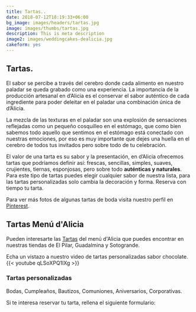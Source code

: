 ```yaml
---
title: Tartas..
date: 2018-07-12T18:19:33+06:00
bg_image: images/headers/tartas.jpg
image: images/thumbs/tartas.jpg
description: This is meta description
image2: images/weddingcakes-dealicia.jpg
cakeform: yes
---
```

 
## Tartas.

El sabor se percibe a través del cerebro donde cada alimento en nuestro paladar se queda grabado como una experiencia. La importancia de la  producción artesanal en d’Alicia es el conservar el sabor auténtico de cada ingrediente para poder deleitar en el paladar una combinación única de d’Alicia.

La mezcla de las texturas en el paladar son una explosión de sensaciones reflejadas como un pequeño cosquilleo en el estómago, que como bien sabemos todo aquello que sentimos en el estómago está conectado con nuestras emociones, por eso es muy importante que dejes una huella en el cerebro de todos tus invitados pero sobre todo de tu celebración.

El valor de una tarta es su sabor y la presentación, en d’Alicia ofrecemos tartas que podríamos definir así: frescas, sencillas, simples, suaves, crujientes, tiernas, esponjosas, pero sobre todo **auténticas y naturales**.
Para este tipo de tartas puedes elegir cualquier sabor de nuestra lista, para las tartas personalizadas  solo cambia la decoración y forma.  Reserva con tiempo tu tarta.

Para ver más fotos de algunas tartas de boda visita nuestro perfil en [Pinterest](https://www.pinterest.es/dealicia_cafe/tartas-bodas/ "Pinterest").

## Tartas Menú d'Alicia

Pueden interesarte las [Tartas](/blog/catalogo-tartas) del menú d'Alicia que puedes encontrar en nuestras tiendas de El Pilar, Guadalmina y Sotogrande.

Echa un vistazo a nuestro video de tartas personalizadas sabor chocolate. {{< youtube qLSoXPQ1lXg >}}

### Tartas personalizadas

Bodas, Cumpleaños, Bautizos, Comuniones, Aniversarios, Corporativas.

Si te interesa reservar tu tarta, rellena el siguiente formulario:
